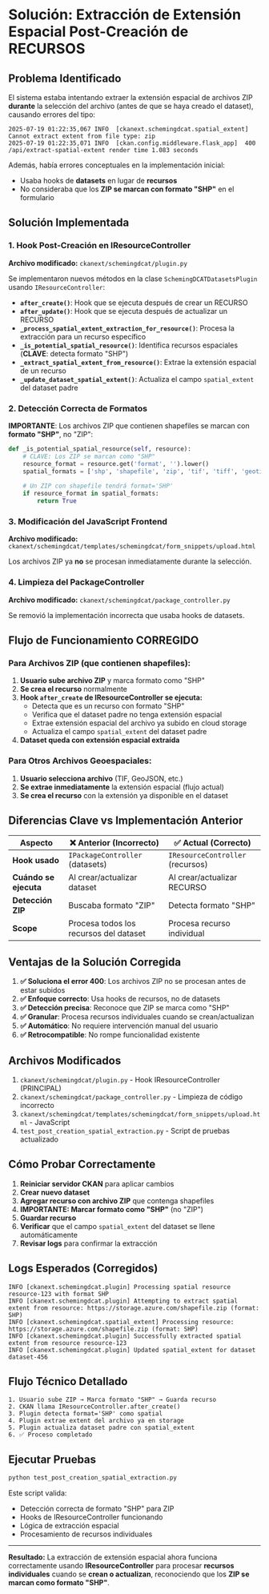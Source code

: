 # Solución: Extracción de Extensión Espacial Post-Creación de RECURSOS

## Problema Identificado

El sistema estaba intentando extraer la extensión espacial de archivos ZIP **durante** la selección del archivo (antes de que se haya creado el dataset), causando errores del tipo:

```
2025-07-19 01:22:35,067 INFO  [ckanext.schemingdcat.spatial_extent] Cannot extract extent from file type: zip
2025-07-19 01:22:35,071 INFO  [ckan.config.middleware.flask_app]  400 /api/extract-spatial-extent render time 1.083 seconds
```

Además, había errores conceptuales en la implementación inicial:
- Usaba hooks de **datasets** en lugar de **recursos**
- No consideraba que los **ZIP se marcan con formato "SHP"** en el formulario

## Solución Implementada

### 1. Hook Post-Creación en IResourceController

**Archivo modificado:** `ckanext/schemingdcat/plugin.py`

Se implementaron nuevos métodos en la clase `SchemingDCATDatasetsPlugin` usando `IResourceController`:

- **`after_create()`**: Hook que se ejecuta después de crear un RECURSO
- **`after_update()`**: Hook que se ejecuta después de actualizar un RECURSO  
- **`_process_spatial_extent_extraction_for_resource()`**: Procesa la extracción para un recurso específico
- **`_is_potential_spatial_resource()`**: Identifica recursos espaciales (**CLAVE**: detecta formato "SHP")
- **`_extract_spatial_extent_from_resource()`**: Extrae la extensión espacial de un recurso
- **`_update_dataset_spatial_extent()`**: Actualiza el campo `spatial_extent` del dataset padre

### 2. Detección Correcta de Formatos

**IMPORTANTE**: Los archivos ZIP que contienen shapefiles se marcan con **formato "SHP"**, no "ZIP":

```python
def _is_potential_spatial_resource(self, resource):
    # CLAVE: Los ZIP se marcan como "SHP"
    resource_format = resource.get('format', '').lower()
    spatial_formats = ['shp', 'shapefile', 'zip', 'tif', 'tiff', 'geotiff', ...]
    
    # Un ZIP con shapefile tendrá format='SHP'
    if resource_format in spatial_formats:
        return True
```

### 3. Modificación del JavaScript Frontend

**Archivo modificado:** `ckanext/schemingdcat/templates/schemingdcat/form_snippets/upload.html`

Los archivos ZIP ya **no** se procesan inmediatamente durante la selección.

### 4. Limpieza del PackageController

**Archivo modificado:** `ckanext/schemingdcat/package_controller.py`

Se removió la implementación incorrecta que usaba hooks de datasets.

## Flujo de Funcionamiento CORREGIDO

### Para Archivos ZIP (que contienen shapefiles):

1. **Usuario sube archivo ZIP** y marca formato como "SHP"
2. **Se crea el recurso** normalmente
3. **Hook `after_create` de IResourceController se ejecuta:**
   - Detecta que es un recurso con formato "SHP" 
   - Verifica que el dataset padre no tenga extensión espacial
   - Extrae extensión espacial del archivo ya subido en cloud storage
   - Actualiza el campo `spatial_extent` del dataset padre
4. **Dataset queda con extensión espacial extraída**

### Para Otros Archivos Geoespaciales:

1. **Usuario selecciona archivo** (TIF, GeoJSON, etc.)
2. **Se extrae inmediatamente** la extensión espacial (flujo actual)
3. **Se crea el recurso** con la extensión ya disponible en el dataset

## Diferencias Clave vs Implementación Anterior

| Aspecto | ❌ Anterior (Incorrecto) | ✅ Actual (Correcto) |
|---------|-------------------------|----------------------|
| **Hook usado** | `IPackageController` (datasets) | `IResourceController` (recursos) |
| **Cuándo se ejecuta** | Al crear/actualizar dataset | Al crear/actualizar RECURSO |
| **Detección ZIP** | Buscaba formato "ZIP" | Detecta formato "SHP" |
| **Scope** | Procesa todos los recursos del dataset | Procesa recurso individual |

## Ventajas de la Solución Corregida

1. **✅ Soluciona el error 400**: Los archivos ZIP no se procesan antes de estar subidos
2. **✅ Enfoque correcto**: Usa hooks de recursos, no de datasets
3. **✅ Detección precisa**: Reconoce que ZIP se marca como "SHP"
4. **✅ Granular**: Procesa recursos individuales cuando se crean/actualizan
5. **✅ Automático**: No requiere intervención manual del usuario
6. **✅ Retrocompatible**: No rompe funcionalidad existente

## Archivos Modificados

1. `ckanext/schemingdcat/plugin.py` - Hook IResourceController (PRINCIPAL)
2. `ckanext/schemingdcat/package_controller.py` - Limpieza de código incorrecto
3. `ckanext/schemingdcat/templates/schemingdcat/form_snippets/upload.html` - JavaScript
4. `test_post_creation_spatial_extraction.py` - Script de pruebas actualizado

## Cómo Probar Correctamente

1. **Reiniciar servidor CKAN** para aplicar cambios
2. **Crear nuevo dataset** 
3. **Agregar recurso con archivo ZIP** que contenga shapefiles
4. **IMPORTANTE: Marcar formato como "SHP"** (no "ZIP")
5. **Guardar recurso** 
6. **Verificar** que el campo `spatial_extent` del dataset se llene automáticamente
7. **Revisar logs** para confirmar la extracción

## Logs Esperados (Corregidos)

```
INFO [ckanext.schemingdcat.plugin] Processing spatial resource resource-123 with format SHP
INFO [ckanext.schemingdcat.plugin] Attempting to extract spatial extent from resource: https://storage.azure.com/shapefile.zip (format: SHP)
INFO [ckanext.schemingdcat.spatial_extent] Processing resource: https://storage.azure.com/shapefile.zip (format: SHP)
INFO [ckanext.schemingdcat.plugin] Successfully extracted spatial extent from resource resource-123
INFO [ckanext.schemingdcat.plugin] Updated spatial_extent for dataset dataset-456
```

## Flujo Técnico Detallado

```
1. Usuario sube ZIP → Marca formato "SHP" → Guarda recurso
2. CKAN llama IResourceController.after_create()
3. Plugin detecta format='SHP' como spatial
4. Plugin extrae extent del archivo ya en storage
5. Plugin actualiza dataset padre con spatial_extent
6. ✅ Proceso completado
```

## Ejecutar Pruebas

```bash
python test_post_creation_spatial_extraction.py
```

Este script valida:
- Detección correcta de formato "SHP" para ZIP
- Hooks de IResourceController funcionando
- Lógica de extracción espacial
- Procesamiento de recursos individuales

---

**Resultado:** La extracción de extensión espacial ahora funciona correctamente usando **IResourceController** para procesar **recursos individuales** cuando se **crean o actualizan**, reconociendo que los **ZIP se marcan como formato "SHP"**. 
